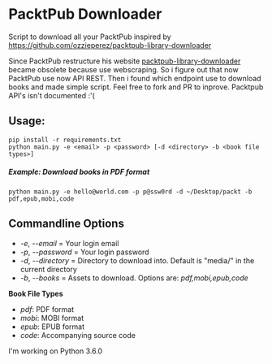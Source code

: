 # PacktPub Downloader

Script to download all your PacktPub inspired by https://github.com/ozzieperez/packtpub-library-downloader

Since PacktPub restructure his website [packtpub-library-downloader](https://github.com/ozzieperez/packtpub-library-downloader) became obsolete because use webscraping. So i figure out that now PacktPub  use now API REST. Then i found which endpoint use to download books and made simple script. Feel free to fork and PR to inprove. Packtpub API's isn't documented :'(

## Usage:
    pip install -r requirements.txt
	python main.py -e <email> -p <password> [-d <directory> -b <book file types>]

##### Example: Download books in PDF format
	python main.py -e hello@world.com -p p@ssw0rd -d ~/Desktop/packt -b pdf,epub,mobi,code

## Commandline Options
- *-e*, *--email* = Your login email
- *-p*, *--password* = Your login password
- *-d*, *--directory* = Directory to download into. Default is "media/" in the current directory
- *-b*, *--books* = Assets to download. Options are: *pdf,mobi,epub,code*

**Book File Types**

- *pdf*: PDF format
- *mobi*: MOBI format
- *epub*: EPUB format
- *code*: Accompanying source code

I'm working on Python 3.6.0 
